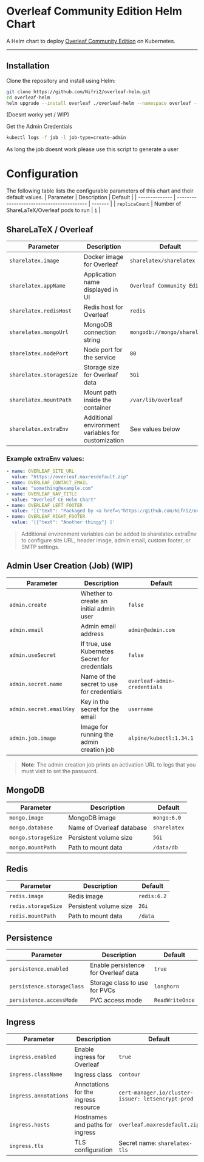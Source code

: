 # Overleaf Community Edition Helm Chart

A Helm chart to deploy [Overleaf Community Edition](https://github.com/overleaf/overleaf) on Kubernetes.

---


## Installation

Clone the repository and install using Helm:

```bash
git clone https://github.com/Nifri2/overleaf-helm.git
cd overleaf-helm
helm upgrade --install overleaf ./overleaf-helm --namespace overleaf --create-namespace
```

(Doesnt worky yet / WIP)

Get the Admin Credentials
```bash
kubectl logs -f job -l job-type=create-admin
```

As long the job doesnt work please use this script to generate a user

# Configuration
The following table lists the configurable parameters of this chart and their default values.
| Parameter      | Description                               | Default |
| -------------- | ----------------------------------------- | ------- |
| `replicaCount` | Number of ShareLaTeX/Overleaf pods to run | `1`     |


## ShareLaTeX / Overleaf
| Parameter                | Description                                        | Default                      |
| ------------------------ | -------------------------------------------------- | ---------------------------- |
| `sharelatex.image`       | Docker image for Overleaf                          | `sharelatex/sharelatex`      |
| `sharelatex.appName`     | Application name displayed in UI                   | `Overleaf Community Edition` |
| `sharelatex.redisHost`   | Redis host for Overleaf                            | `redis`                      |
| `sharelatex.mongoUrl`    | MongoDB connection string                          | `mongodb://mongo/sharelatex` |
| `sharelatex.nodePort`    | Node port for the service                          | `80`                         |
| `sharelatex.storageSize` | Storage size for Overleaf data                     | `5Gi`                        |
| `sharelatex.mountPath`   | Mount path inside the container                    | `/var/lib/overleaf`          |
| `sharelatex.extraEnv`    | Additional environment variables for customization | See values below             |

### Example extraEnv values:
```yaml
- name: OVERLEAF_SITE_URL
  value: "https://overleaf.maxresdefault.zip"
- name: OVERLEAF_CONTACT_EMAIL
  value: "something@example.com"
- name: OVERLEAF_NAV_TITLE
  value: "Overleaf CE Helm Chart"
- name: OVERLEAF_LEFT_FOOTER
  value: '[{"text": "Packaged by <a href=\"https://github.com/Nifri2/overleaf-helm\">Nifri</a>"} ]'
- name: OVERLEAF_RIGHT_FOOTER
  value: '[{"text": "Another thingy"} ]'
```
> Additional environment variables can be added to sharelatex.extraEnv to configure site URL, header image, admin email, custom footer, or SMTP settings.


## Admin User Creation (Job) (WIP)
| Parameter               | Description                                    | Default                      |
| ----------------------- | ---------------------------------------------- | ---------------------------- |
| `admin.create`          | Whether to create an initial admin user        | `false`                      |
| `admin.email`           | Admin email address                            | `admin@admin.com`            |
| `admin.useSecret`       | If true, use Kubernetes Secret for credentials | `false`                      |
| `admin.secret.name`     | Name of the secret to use for credentials      | `overleaf-admin-credentials` |
| `admin.secret.emailKey` | Key in the secret for the email                | `username`                   |
| `admin.job.image`       | Image for running the admin creation job       | `alpine/kubectl:1.34.1`      |

> **Note**: The admin creation job prints an activation URL to logs that you must visit to set the password.

## MongoDB
| Parameter           | Description               | Default      |
| ------------------- | ------------------------- | ------------ |
| `mongo.image`       | MongoDB image             | `mongo:6.0`  |
| `mongo.database`    | Name of Overleaf database | `sharelatex` |
| `mongo.storageSize` | Persistent volume size    | `5Gi`        |
| `mongo.mountPath`   | Path to mount data        | `/data/db`   |

## Redis
| Parameter           | Description            | Default     |
| ------------------- | ---------------------- | ----------- |
| `redis.image`       | Redis image            | `redis:6.2` |
| `redis.storageSize` | Persistent volume size | `2Gi`       |
| `redis.mountPath`   | Path to mount data     | `/data`     |

## Persistence
| Parameter                  | Description                          | Default         |
| -------------------------- | ------------------------------------ | --------------- |
| `persistence.enabled`      | Enable persistence for Overleaf data | `true`          |
| `persistence.storageClass` | Storage class to use for PVCs        | `longhorn`      |
| `persistence.accessMode`   | PVC access mode                      | `ReadWriteOnce` |

## Ingress
| Parameter             | Description                          | Default                                            |
| --------------------- | ------------------------------------ | -------------------------------------------------- |
| `ingress.enabled`     | Enable ingress for Overleaf          | `true`                                             |
| `ingress.className`   | Ingress class                        | `contour`                                          |
| `ingress.annotations` | Annotations for the ingress resource | `cert-manager.io/cluster-issuer: letsencrypt-prod` |
| `ingress.hosts`       | Hostnames and paths for ingress      | `overleaf.maxresdefault.zip`                       |
| `ingress.tls`         | TLS configuration                    | Secret name: `sharelatex-tls`                      |
